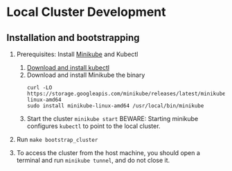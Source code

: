# Local Cluster Development

## Installation and bootstrapping

1. Prerequisites: Install [Minikube](https://minikube.sigs.k8s.io/docs/start/) and Kubectl

    1. [Download and install kubectl](https://kubernetes.io/docs/tasks/tools/install-kubectl-linux/)
    2. Download and install Minikube the binary
        ```
        curl -LO https://storage.googleapis.com/minikube/releases/latest/minikube-linux-amd64
        sudo install minikube-linux-amd64 /usr/local/bin/minikube
        ```
    3. Start the cluster
       ` minikube start `
       BEWARE: Starting minikube configures `kubectl` to point to the local cluster.

2. Run `make bootstrap_cluster`

3. To access the cluster from the host machine, you should open a terminal and run `minikube tunnel`, and do not close it.

